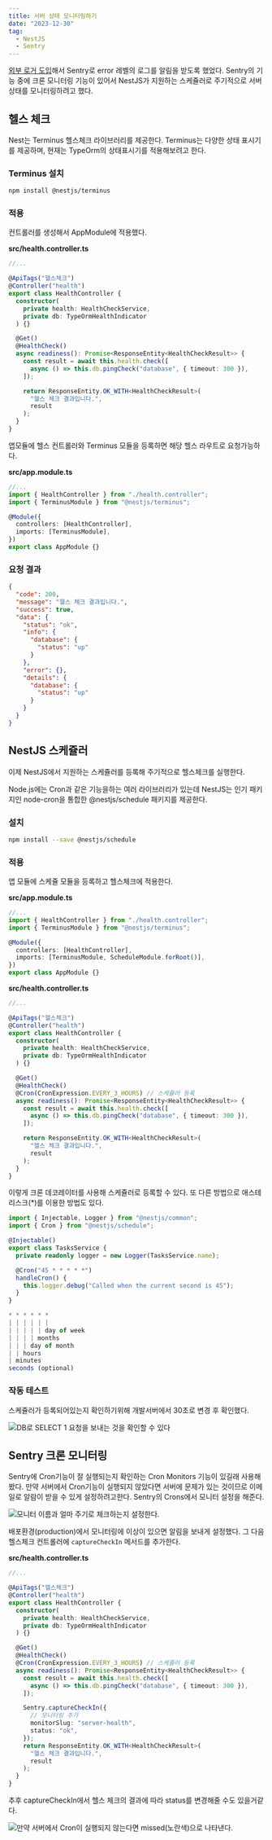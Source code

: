 ```yaml
---
title: 서버 상태 모니터링하기
date: "2023-12-30"
tag:
  - NestJS
  - Sentry
---
```


[외부 로거 도입](./external-logger.md)해서 Sentry로 error 레벨의 로그를 알림을 받도록 했었다.
Sentry의 기능 중에 크론 모니터링 기능이 있어서 NestJS가 지원하는 스케쥴러로 주기적으로 서버 상태를 모니터링하려고 했다.

<!-- end -->

## 헬스 체크

Nest는 Terminus 헬스체크 라이브러리를 제공한다. Terminus는 다양한 상태 표시기를 제공하며,
현재는 TypeOrm의 상태표시기를 적용해보려고 한다.

### Terminus 설치

```bash
npm install @nestjs/terminus
```

### 적용

컨트롤러를 생성해서 AppModule에 적용했다.

**src/health.controller.ts**

```ts
//...

@ApiTags("헬스체크")
@Controller("health")
export class HealthController {
  constructor(
    private health: HealthCheckService,
    private db: TypeOrmHealthIndicator
  ) {}

  @Get()
  @HealthCheck()
  async readiness(): Promise<ResponseEntity<HealthCheckResult>> {
    const result = await this.health.check([
      async () => this.db.pingCheck("database", { timeout: 300 }),
    ]);

    return ResponseEntity.OK_WITH<HealthCheckResult>(
      "헬스 체크 결과입니다.",
      result
    );
  }
}
```

앱모듈에 헬스 컨트롤러와 Terminus 모듈을 등록하면 해당 헬스 라우트로 요청가능하다.

**src/app.module.ts**

```ts
//...
import { HealthController } from "./health.controller";
import { TerminusModule } from "@nestjs/terminus";

@Module({
  controllers: [HealthController],
  imports: [TerminusModule],
})
export class AppModule {}
```

### 요청 결과

```json
{
  "code": 200,
  "message": "헬스 체크 결과입니다.",
  "success": true,
  "data": {
    "status": "ok",
    "info": {
      "database": {
        "status": "up"
      }
    },
    "error": {},
    "details": {
      "database": {
        "status": "up"
      }
    }
  }
}
```

## NestJS 스케쥴러

이제 NestJS에서 지원하는 스케쥴러를 등록해 주기적으로 헬스체크를 실행한다.

Node.js에는 Cron과 같은 기능을하는 여러 라이브러리가 있는데 NestJS는 인기 패키지인 node-cron을 통합한
@nestjs/schedule 패키지를 제공한다.

### 설치

```bash
npm install --save @nestjs/schedule
```

### 적용

앱 모듈에 스케쥴 모듈을 등록하고 헬스체크에 적용한다.

**src/app.module.ts**

```ts
//...
import { HealthController } from "./health.controller";
import { TerminusModule } from "@nestjs/terminus";

@Module({
  controllers: [HealthController],
  imports: [TerminusModule, ScheduleModule.forRoot()],
})
export class AppModule {}
```

**src/health.controller.ts**

```ts
//...

@ApiTags("헬스체크")
@Controller("health")
export class HealthController {
  constructor(
    private health: HealthCheckService,
    private db: TypeOrmHealthIndicator
  ) {}

  @Get()
  @HealthCheck()
  @Cron(CronExpression.EVERY_3_HOURS) // 스케쥴러 등록
  async readiness(): Promise<ResponseEntity<HealthCheckResult>> {
    const result = await this.health.check([
      async () => this.db.pingCheck("database", { timeout: 300 }),
    ]);

    return ResponseEntity.OK_WITH<HealthCheckResult>(
      "헬스 체크 결과입니다.",
      result
    );
  }
}
```

이렇게 크론 데코레이터를 사용해 스케쥴러로 등록할 수 있다.
또 다른 방법으로 애스테리스크(\*)를 이용한 방법도 있다.

```ts
import { Injectable, Logger } from "@nestjs/common";
import { Cron } from "@nestjs/schedule";

@Injectable()
export class TasksService {
  private readonly logger = new Logger(TasksService.name);

  @Cron("45 * * * * *")
  handleCron() {
    this.logger.debug("Called when the current second is 45");
  }
}
```

```ts
* * * * * *
| | | | | |
| | | | | day of week
| | | | months
| | | day of month
| | hours
| minutes
seconds (optional)
```

### 작동 테스트

스케쥴러가 등록되어있는지 확인하기위해 개발서버에서 30초로 변경 후 확인했다.

![DB로 `SELECT 1` 요청을 보내는 것을 확인할 수 있다](https://github.com/develop-pix/dump-in-Admin-BE/assets/96982072/62e25d24-ec50-4147-8c25-0bf016abcbb5)

## Sentry 크론 모니터링

Sentry에 Cron기능이 잘 실행되는지 확인하는 Cron Monitors 기능이 있길래 사용해봤다.
만약 서버에서 Cron기능이 실행되지 않았다면 서버에 문제가 있는 것이므로 이메일로 알람이 받을 수 있게 설정하려고한다.
Sentry의 Crons에서 모니터 설정을 해준다.

![모니터 이름과 얼마 주기로 체크하는지 설정한다.](https://github.com/develop-pix/dump-in-Admin-BE/assets/96982072/d2145fe0-3f1a-4e47-845c-52a909a46c5b)

배포환경(production)에서 모니터링에 이상이 있으면 알림을 보내게 설정했다.
그 다음 헬스체크 컨트롤러에 `captureCheckIn` 메서드를 추가한다.

**src/health.controller.ts**

```ts
//...

@ApiTags("헬스체크")
@Controller("health")
export class HealthController {
  constructor(
    private health: HealthCheckService,
    private db: TypeOrmHealthIndicator
  ) {}

  @Get()
  @HealthCheck()
  @Cron(CronExpression.EVERY_3_HOURS) // 스케쥴러 등록
  async readiness(): Promise<ResponseEntity<HealthCheckResult>> {
    const result = await this.health.check([
      async () => this.db.pingCheck("database", { timeout: 300 }),
    ]);

    Sentry.captureCheckIn({
      // 모니터링 추가
      monitorSlug: "server-health",
      status: "ok",
    });
    return ResponseEntity.OK_WITH<HealthCheckResult>(
      "헬스 체크 결과입니다.",
      result
    );
  }
}
```

추후 captureCheckIn에서 헬스 체크의 결과에 따라 status를 변경해줄 수도 있을거같다.

![만약 서버에서 Cron이 실행되지 않는다면 missed(노란색)으로 나타낸다.](https://github.com/develop-pix/dump-in-Admin-BE/assets/96982072/ddd419d5-22b0-4751-92e2-d14b7d52e4ed)
